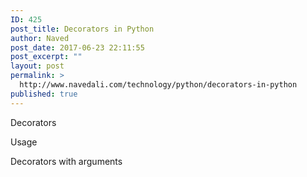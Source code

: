 ```yaml
---
ID: 425
post_title: Decorators in Python
author: Naved
post_date: 2017-06-23 22:11:55
post_excerpt: ""
layout: post
permalink: >
  http://www.navedali.com/technology/python/decorators-in-python
published: true
---
```

Decorators

Usage

Decorators with arguments